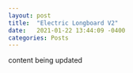 ```yaml
---
layout: post
title:  "Electric Longboard V2"
date:   2021-01-22 13:44:09 -0400
categories: Posts
---
```

content being updated